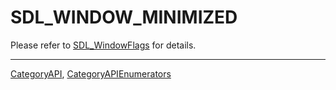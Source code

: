 # SDL_WINDOW_MINIMIZED

Please refer to [SDL_WindowFlags](SDL_WindowFlags) for details.

----
[CategoryAPI](CategoryAPI), [CategoryAPIEnumerators](CategoryAPIEnumerators)

